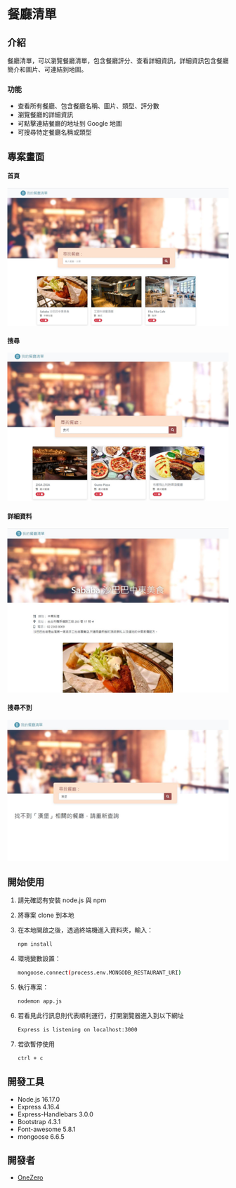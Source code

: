 # 餐廳清單


## 介紹

餐廳清單，可以瀏覽餐廳清單，包含餐廳評分、查看詳細資訊，詳細資訊包含餐廳簡介和圖片、可連結到地圖。

### 功能

- 查看所有餐廳、包含餐廳名稱、圖片、類型、評分數
- 瀏覽餐廳的詳細資訊
- 可點擊連結餐廳的地址到 Google 地圖
- 可搜尋特定餐廳名稱或類型

## 專案畫面

#### 首頁

![首頁](https://github.com/OneZerocococo/restaurant_list/blob/main/public/image/index.JPG)

#### 搜尋

![搜尋](https://github.com/OneZerocococo/restaurant_list/blob/main/public/image/search.JPG)

#### 詳細資料

![詳細資料](https://github.com/OneZerocococo/restaurant_list/blob/main/public/image/show.JPG)

#### 搜尋不到

![搜尋不到](https://github.com/OneZerocococo/restaurant_list/blob/main/public/image/notfound.JPG)

## 開始使用

1. 請先確認有安裝 node.js 與 npm
2. 將專案 clone 到本地
3. 在本地開啟之後，透過終端機進入資料夾，輸入：

   ```bash
   npm install
   ```
4. 環境變數設置：

   ```bash
   mongoose.connect(process.env.MONGODB_RESTAURANT_URI)
   ```

5. 執行專案：

   ```bash
   nodemon app.js
   ```

6. 若看見此行訊息則代表順利運行，打開瀏覽器進入到以下網址

   ```bash
   Express is listening on localhost:3000
   ```

7. 若欲暫停使用

   ```bash
   ctrl + c
   ```

## 開發工具

- Node.js 16.17.0
- Express 4.16.4
- Express-Handlebars 3.0.0
- Bootstrap 4.3.1
- Font-awesome 5.8.1
- mongoose 6.6.5

## 開發者
- [OneZero](https://github.com/OneZerocococo)
